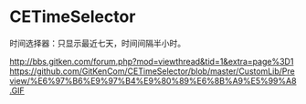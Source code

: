 # CETimeSelector
时间选择器：只显示最近七天，时间间隔半小时。

http://bbs.gitken.com/forum.php?mod=viewthread&tid=1&extra=page%3D1
https://github.com/GitKenCom/CETimeSelector/blob/master/CustomLib/Preview/%E6%97%B6%E9%97%B4%E9%80%89%E6%8B%A9%E5%99%A8.GIF
